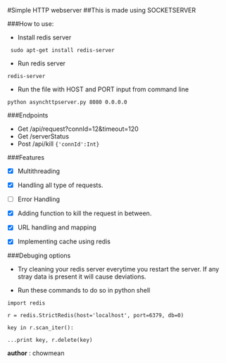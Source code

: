 #Simple HTTP webserver
##This is made using SOCKETSERVER

###How to use:
- Install redis server

``` sudo apt-get install redis-server```

- Run redis server

``` redis-server ```

- Run the file with HOST and PORT input from command line 

``` python asynchttpserver.py 8080 0.0.0.0 ```

###Endpoints

- Get /api/request?connId=12&timeout=120
- Get /serverStatus
- Post /api/kill   `{'connId':Int}`


###Features
- [x] Multithreading
- [x] Handling all type of requests.
- [ ] Error Handling
- [x] Adding function to kill the request in between.
- [x] URL handling and mapping
- [x] Implementing cache using redis




###Debuging options

- Try cleaning your redis server everytime you restart the server. If any stray data is present it will cause deviations.

- Run these commands to do so in python shell



 

``` import redis ```

``` r = redis.StrictRedis(host='localhost', port=6379, db=0) ```

``` key in r.scan_iter(): ```

```...print key, r.delete(key) ```
     



__author__ :  chowmean

